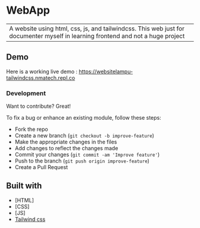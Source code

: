 # WebApp
<table>
<tr>
<td>
  A website using html, css, js, and tailwindcss. This web just for documenter myself in learning frontend and not a huge project
</td>
</tr>
</table>

## Demo
Here is a working live demo :  https://websitelampu-tailwindcss.nmatech.repl.co

### Development
Want to contribute? Great!

To fix a bug or enhance an existing module, follow these steps:

- Fork the repo
- Create a new branch (`git checkout -b improve-feature`)
- Make the appropriate changes in the files
- Add changes to reflect the changes made
- Commit your changes (`git commit -am 'Improve feature'`)
- Push to the branch (`git push origin improve-feature`)
- Create a Pull Request 

## Built with 

- [HTML]
- [CSS]
- [JS]
- [Tailwind css](https://tailwindcss.com/)
